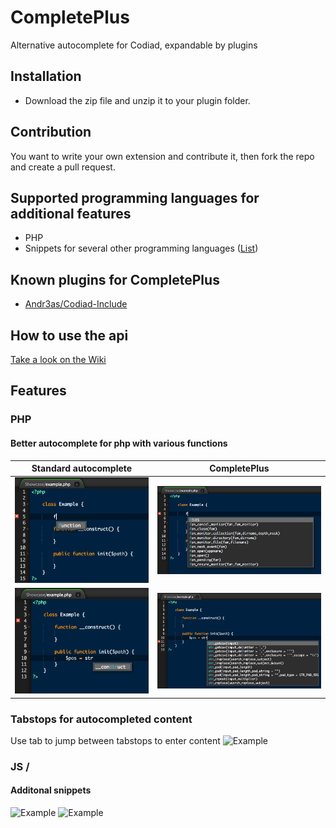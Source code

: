 # CompletePlus

Alternative autocomplete for Codiad, expandable by plugins

## Installation

- Download the zip file and unzip it to your plugin folder.

## Contribution

You want to write your own extension and contribute it, then fork the repo and create a pull request.

## Supported programming languages for additional features
- PHP
- Snippets for several other programming languages ([List](https://github.com/Andr3as/Codiad-CompletePlus/tree/master/extensions/snippets))

## Known plugins for CompletePlus
- [Andr3as/Codiad-Include](https://github.com/Andr3as/Codiad-Include)

## How to use the api

[Take a look on the Wiki](https://github.com/Andr3as/Codiad-CompletePlus/wiki)

## Features

### PHP

#### Better autocomplete for php with various functions

| Standard autocomplete | CompletePlus |
| ------------- | ------------- |
| ![Example](https://github.com/Andr3as/Codiad-CompletePlus/raw/img/one_1.png "Example") | ![Example](https://github.com/Andr3as/Codiad-CompletePlus/raw/img/one_2.png "Example") |
| ![Example](https://github.com/Andr3as/Codiad-CompletePlus/raw/img/two_1.png "Example") | ![Example](https://github.com/Andr3as/Codiad-CompletePlus/raw/img/two_2.png "Example") |

### Tabstops for autocompleted content
Use tab to jump between tabstops to enter content
![Example](https://github.com/Andr3as/Codiad-CompletePlus/raw/img/tabstops.gif "Example")

### JS / 

#### Additonal snippets

![Example](https://github.com/Andr3as/Codiad-CompletePlus/raw/img/snippets_js.gif "Example")
![Example](https://github.com/Andr3as/Codiad-CompletePlus/raw/img/snippets_css.gif "Example")